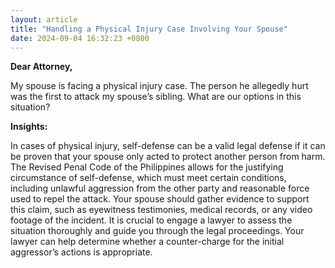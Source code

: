 ```yaml
---
layout: article
title: "Handling a Physical Injury Case Involving Your Spouse"
date: 2024-09-04 16:32:23 +0800
---
```


<p><strong>Dear Attorney,</strong></p><p>My spouse is facing a physical injury case. The person he allegedly hurt was the first to attack my spouse’s sibling. What are our options in this situation?</p><p><strong>Insights:</strong></p><p>In cases of physical injury, self-defense can be a valid legal defense if it can be proven that your spouse only acted to protect another person from harm. The Revised Penal Code of the Philippines allows for the justifying circumstance of self-defense, which must meet certain conditions, including unlawful aggression from the other party and reasonable force used to repel the attack. Your spouse should gather evidence to support this claim, such as eyewitness testimonies, medical records, or any video footage of the incident. It is crucial to engage a lawyer to assess the situation thoroughly and guide you through the legal proceedings. Your lawyer can help determine whether a counter-charge for the initial aggressor’s actions is appropriate.</p>